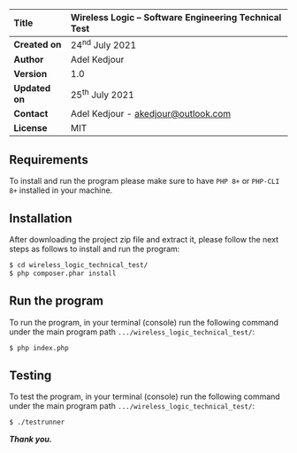 | **Title** | Wireless Logic – Software Engineering Technical Test                                     |    
|:--------------------|:----------------------------------------------------------------------|    
| **Created on** | 24<sup>nd</sup> July 2021
| **Author** | Adel Kedjour
| **Version** | 1.0
| **Updated on** | 25<sup>th</sup> July 2021
| **Contact** | Adel Kedjour - akedjour@outlook.com
| **License** | MIT

## Requirements

To install and run the program please make sure to have `PHP 8+` or `PHP-CLI 8+` installed in your machine.

## Installation

After downloading the project zip file and extract it, please follow the next steps as follows to install and run the program:

```bash
$ cd wireless_logic_technical_test/
$ php composer.phar install
```

## Run the program

To run the program, in your terminal (console) run the following command under the main program path `.../wireless_logic_technical_test/`:

```bash
$ php index.php
```

## Testing

To test the program, in your terminal (console) run the following command under the main program path `.../wireless_logic_technical_test/`:

```bash
$ ./testrunner
```

***Thank you.***
